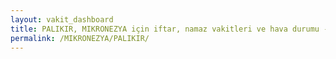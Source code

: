 ```yaml
---
layout: vakit_dashboard
title: PALIKIR, MIKRONEZYA için iftar, namaz vakitleri ve hava durumu - ilçe/eyalet seç
permalink: /MIKRONEZYA/PALIKIR/
---
```


<script type="text/javascript">
  var GLOBAL_COUNTRY = 'MIKRONEZYA';
  var GLOBAL_CITY = 'PALIKIR';
  var GLOBAL_STATE = '';
  var lat = 72;
  var lon = 21;
</script>
